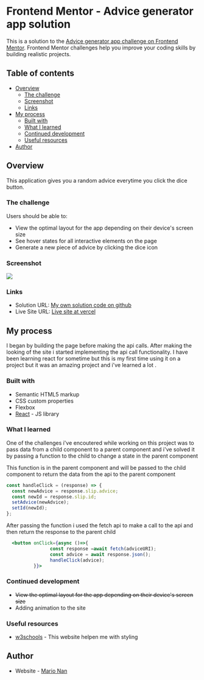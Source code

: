 # Frontend Mentor - Advice generator app solution

This is a solution to the [Advice generator app challenge on Frontend Mentor](https://www.frontendmentor.io/challenges/advice-generator-app-QdUG-13db). Frontend Mentor challenges help you improve your coding skills by building realistic projects.

## Table of contents

- [Overview](#overview)
  - [The challenge](#the-challenge)
  - [Screenshot](#screenshot)
  - [Links](#links)
- [My process](#my-process)
  - [Built with](#built-with)
  - [What I learned](#what-i-learned)
  - [Continued development](#continued-development)
  - [Useful resources](#useful-resources)
- [Author](#author)

## Overview

This application gives you a random advice everytime you click the dice button.

### The challenge

Users should be able to:

- View the optimal layout for the app depending on their device's screen size
- See hover states for all interactive elements on the page
- Generate a new piece of advice by clicking the dice icon

### Screenshot

![](https://i.ibb.co/PMkdr2h/image-2022-10-25-193703694.png)

### Links

- Solution URL: [My own solution code on github](https://github.com/DevMarioNan/Advice-generator-app.git)
- Live Site URL: [Live site at vercel](https://advice-generator-app-snowy.vercel.app)

## My process

I began by building the page before making the api calls.
After making the looking of the site i started implementing the api call functionality.
I have been learning react for sometime but this is my first time using it on a project but it was an amazing project and i've learned a lot .

### Built with

- Semantic HTML5 markup
- CSS custom properties
- Flexbox
- [React](https://reactjs.org/) - JS library

### What I learned

One of the challenges i've encoutered while working on this project was to pass data from a child component to a parent component and i've solved it by passing a function to the child to change a state in the parent component

This function is in the parent component and will be passed to the child component to return the data from the api to the parent component

```js
const handleClick = (response) => {
  const newAdvice = response.slip.advice;
  const newId = response.slip.id;
  setAdvice(newAdvice);
  setId(newId);
};
```

After passing the function i used the fetch api to make a call to the api and then return the response to the parent child

```jsx
  <button onClick={async ()=>{
                const response =await fetch(adviceURI);
                const advice = await response.json();
                handleClick(advice);
          }}>
```

### Continued development

- ~~View the optimal layout for the app depending on their device's screen size~~
- Adding animation to the site

### Useful resources

- [w3schools](https://www.w3schools.com) - This website helpen me with styling

## Author

- Website - [Mario Nan](https://github.com/DevMarioNan)

